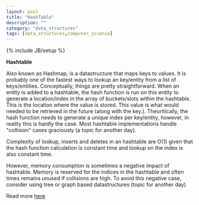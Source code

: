 ```yaml
---
layout: post
title: "HashTable"
description: ""
category: "data_structures"
tags: [data_structures,computer_science]
---
```

{% include JB/setup %}

**Hashtable**

Also known as Hashmap, is a datastructure that maps keys to values. It is probably one of the fastest ways to lookup an key/entity from a list of keys/entities. Conceptually, things are pretty straightforward. When an entity is added to a hashtable, the hash function is run on this entity to generate a location/index in the array of buckets/slots within the hashtable. This is the location where the value is stored. This value is what would needed to be retrieved in the future (along with the key.).  Theoritically, the hash function needs to generate a unique index per key/entity, however, in reality this is hardly the case. Most hashtable implementations handle "collision" cases graciously (a topic for another day).

Complexity of lookup, inserts and deletes in an hashtable are O(1) given that the hash function calculation is constant time and lookup on the index is also constant time.

However, memory consumption is sometimes a negative impact of hashtable. Memory is reserved for the indices in the hashtable and often times remains unused if collisions are high. To avoid this negative case, consider using tree or graph based datastructures (topic for another day)

Read more [here][1]

  [1]: http://en.wikipedia.org/wiki/Hash_table